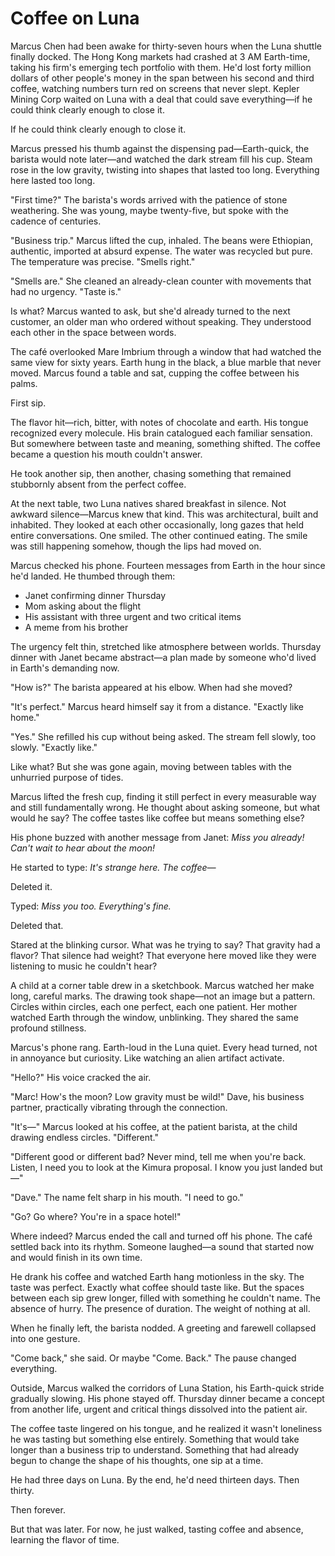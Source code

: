# Coffee on Luna

Marcus Chen had been awake for thirty-seven hours when the Luna shuttle finally docked. The Hong Kong markets had crashed at 3 AM Earth-time, taking his firm's emerging tech portfolio with them. He'd lost forty million dollars of other people's money in the span between his second and third coffee, watching numbers turn red on screens that never slept. Kepler Mining Corp waited on Luna with a deal that could save everything—if he could think clearly enough to close it.

If he could think clearly enough to close it.

Marcus pressed his thumb against the dispensing pad—Earth-quick, the barista would note later—and watched the dark stream fill his cup. Steam rose in the low gravity, twisting into shapes that lasted too long. Everything here lasted too long.

"First time?" The barista's words arrived with the patience of stone weathering. She was young, maybe twenty-five, but spoke with the cadence of centuries.

"Business trip." Marcus lifted the cup, inhaled. The beans were Ethiopian, authentic, imported at absurd expense. The water was recycled but pure. The temperature was precise. "Smells right."

"Smells are." She cleaned an already-clean counter with movements that had no urgency. "Taste is."

Is what? Marcus wanted to ask, but she'd already turned to the next customer, an older man who ordered without speaking. They understood each other in the space between words.

The café overlooked Mare Imbrium through a window that had watched the same view for sixty years. Earth hung in the black, a blue marble that never moved. Marcus found a table and sat, cupping the coffee between his palms.

First sip. 

The flavor hit—rich, bitter, with notes of chocolate and earth. His tongue recognized every molecule. His brain catalogued each familiar sensation. But somewhere between taste and meaning, something shifted. The coffee became a question his mouth couldn't answer.

He took another sip, then another, chasing something that remained stubbornly absent from the perfect coffee.

At the next table, two Luna natives shared breakfast in silence. Not awkward silence—Marcus knew that kind. This was architectural, built and inhabited. They looked at each other occasionally, long gazes that held entire conversations. One smiled. The other continued eating. The smile was still happening somehow, though the lips had moved on.

Marcus checked his phone. Fourteen messages from Earth in the hour since he'd landed. He thumbed through them:
- Janet confirming dinner Thursday
- Mom asking about the flight  
- His assistant with three urgent and two critical items
- A meme from his brother

The urgency felt thin, stretched like atmosphere between worlds. Thursday dinner with Janet became abstract—a plan made by someone who'd lived in Earth's demanding now.

"How is?" The barista appeared at his elbow. When had she moved?

"It's perfect." Marcus heard himself say it from a distance. "Exactly like home."

"Yes." She refilled his cup without being asked. The stream fell slowly, too slowly. "Exactly like."

Like what? But she was gone again, moving between tables with the unhurried purpose of tides.

Marcus lifted the fresh cup, finding it still perfect in every measurable way and still fundamentally wrong. He thought about asking someone, but what would he say? The coffee tastes like coffee but means something else? 

His phone buzzed with another message from Janet: *Miss you already! Can't wait to hear about the moon!*

He started to type: *It's strange here. The coffee—*

Deleted it.

Typed: *Miss you too. Everything's fine.*

Deleted that.

Stared at the blinking cursor. What was he trying to say? That gravity had a flavor? That silence had weight? That everyone here moved like they were listening to music he couldn't hear?

A child at a corner table drew in a sketchbook. Marcus watched her make long, careful marks. The drawing took shape—not an image but a pattern. Circles within circles, each one perfect, each one patient. Her mother watched Earth through the window, unblinking. They shared the same profound stillness.

Marcus's phone rang. Earth-loud in the Luna quiet. Every head turned, not in annoyance but curiosity. Like watching an alien artifact activate.

"Hello?" His voice cracked the air.

"Marc! How's the moon? Low gravity must be wild!" Dave, his business partner, practically vibrating through the connection.

"It's—" Marcus looked at his coffee, at the patient barista, at the child drawing endless circles. "Different."

"Different good or different bad? Never mind, tell me when you're back. Listen, I need you to look at the Kimura proposal. I know you just landed but—"

"Dave." The name felt sharp in his mouth. "I need to go."

"Go? Go where? You're in a space hotel!"

Where indeed? Marcus ended the call and turned off his phone. The café settled back into its rhythm. Someone laughed—a sound that started now and would finish in its own time.

He drank his coffee and watched Earth hang motionless in the sky. The taste was perfect. Exactly what coffee should taste like. But the spaces between each sip grew longer, filled with something he couldn't name. The absence of hurry. The presence of duration. The weight of nothing at all.

When he finally left, the barista nodded. A greeting and farewell collapsed into one gesture.

"Come back," she said. Or maybe "Come. Back." The pause changed everything.

Outside, Marcus walked the corridors of Luna Station, his Earth-quick stride gradually slowing. His phone stayed off. Thursday dinner became a concept from another life, urgent and critical things dissolved into the patient air.

The coffee taste lingered on his tongue, and he realized it wasn't loneliness he was tasting but something else entirely. Something that would take longer than a business trip to understand. Something that had already begun to change the shape of his thoughts, one sip at a time.

He had three days on Luna. By the end, he'd need thirteen days. Then thirty.

Then forever.

But that was later. For now, he just walked, tasting coffee and absence, learning the flavor of time.